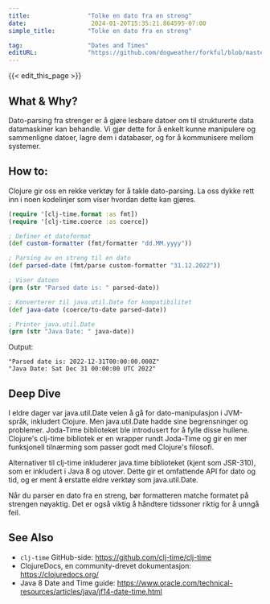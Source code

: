 ```yaml
---
title:                "Tolke en dato fra en streng"
date:                  2024-01-20T15:35:21.864595-07:00
simple_title:         "Tolke en dato fra en streng"

tag:                  "Dates and Times"
editURL:              "https://github.com/dogweather/forkful/blob/master/content/no/clojure/parsing-a-date-from-a-string.md"
---
```


{{< edit_this_page >}}

## What & Why?
Dato-parsing fra strenger er å gjøre lesbare datoer om til strukturerte data datamaskiner kan behandle. Vi gjør dette for å enkelt kunne manipulere og sammenligne datoer, lagre dem i databaser, og for å kommunisere mellom systemer.

## How to:
Clojure gir oss en rekke verktøy for å takle dato-parsing. La oss dykke rett inn i noen kodelinjer som viser hvordan dette kan gjøres.

```Clojure
(require '[clj-time.format :as fmt])
(require '[clj-time.coerce :as coerce])

; Definer et datoformat
(def custom-formatter (fmt/formatter "dd.MM.yyyy"))

; Parsing av en streng til en dato
(def parsed-date (fmt/parse custom-formatter "31.12.2022"))

; Viser datoen
(prn (str "Parsed date is: " parsed-date))

; Konverterer til java.util.Date for kompatibilitet
(def java-date (coerce/to-date parsed-date))

; Printer java.util.Date
(prn (str "Java Date: " java-date))
```

Output:
```
"Parsed date is: 2022-12-31T00:00:00.000Z"
"Java Date: Sat Dec 31 00:00:00 UTC 2022"
```

## Deep Dive
I eldre dager var java.util.Date veien å gå for dato-manipulasjon i JVM-språk, inkludert Clojure. Men java.util.Date hadde sine begrensninger og problemer. Joda-Time biblioteket ble introdusert for å fylle disse hullene. Clojure's clj-time bibliotek er en wrapper rundt Joda-Time og gir en mer funksjonell tilnærming som passer godt med Clojure's filosofi. 

Alternativer til clj-time inkluderer java.time biblioteket (kjent som JSR-310), som er inkludert i Java 8 og utover. Dette gir et omfattende API for dato og tid, og er ment å erstatte eldre verktøy som java.util.Date.

Når du parser en dato fra en streng, bør formatteren matche formatet på strengen nøyaktig. Det er også viktig å håndtere tidssoner riktig for å unngå feil.

## See Also
- `clj-time` GitHub-side: https://github.com/clj-time/clj-time
- ClojureDocs, en community-drevet dokumentasjon: https://clojuredocs.org/
- Java 8 Date and Time guide: https://www.oracle.com/technical-resources/articles/java/jf14-date-time.html
